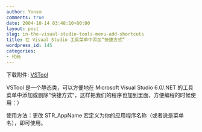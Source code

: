 ```yaml
---
author: Yonsm
comments: true
date: 2004-10-14 03:48:10+00:00
layout: post
slug: in-the-visual-studio-tools-menu-add-shortcuts
title: 在 Visual Studio 工具菜单中添加“快捷方式”
wordpress_id: 145
categories:
- 代码
---
```


下载附件: [VSTool](/assets/1097667721.rar)

  


VSTool 是一个静态类，可以方便地在 Microsoft Visual Studio 6.0/.NET 的工具菜单中添加或删除"快捷方式"，这样把我们的程序也加到里面，方便编程的时候使用：）

  


使用方法：更改 STR_AppName 宏定义为你的应用程序名称（或者说是菜单名），即可使用。
